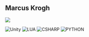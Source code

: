 ## Marcus Krogh


<a href="https://steamcommunity.com/sharedfiles/filedetails/?id=1335473896" alt="Poelsemix Steam Workshop">
        <img src="https://img.shields.io/steam/subscriptions/1335473896?label=Poelsemix&logo=Steam" /></a>

 <img alt="Unity" src="https://img.shields.io/badge/unity%20-%23000000.svg?&style=for-the-badge&logo=unity&logoColor=white"/> <img alt="LUA" src="https://img.shields.io/badge/Lua-2C2D72?style=for-the-badge&logo=lua&logoColor=white"/> <img alt="CSHARP" src="https://img.shields.io/badge/C%23-239120?style=for-the-badge&logo=c-sharp&logoColor=white"/> <img alt="PYTHON" src="https://img.shields.io/badge/Python-14354C?style=for-the-badge&logo=python&logoColor=white"/>
